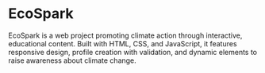 # EcoSpark
EcoSpark is a web project promoting climate action through interactive, educational content. Built with HTML, CSS, and JavaScript, it features responsive design, profile creation with validation, and dynamic elements to raise awareness about climate change.
